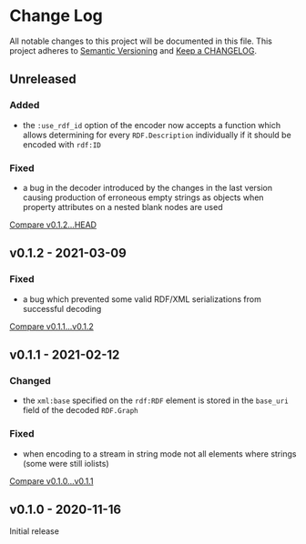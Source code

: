 # Change Log

All notable changes to this project will be documented in this file.
This project adheres to [Semantic Versioning](http://semver.org/) and
[Keep a CHANGELOG](http://keepachangelog.com).


## Unreleased

### Added

- the `:use_rdf_id` option of the encoder now accepts a function which allows determining
  for every `RDF.Description` individually if it should be encoded with `rdf:ID`  

### Fixed

- a bug in the decoder introduced by the changes in the last version causing production
  of erroneous empty strings as objects when property attributes on a nested blank nodes 
  are used


[Compare v0.1.2...HEAD](https://github.com/rdf-elixir/rdf-xml-ex/compare/v0.1.2...HEAD)



## v0.1.2 - 2021-03-09

### Fixed

- a bug which prevented some valid RDF/XML serializations from successful decoding 


[Compare v0.1.1...v0.1.2](https://github.com/rdf-elixir/rdf-xml-ex/compare/v0.1.1...v0.1.2)



## v0.1.1 - 2021-02-12

### Changed

- the `xml:base` specified on the `rdf:RDF` element is stored in the `base_uri`
  field of the decoded `RDF.Graph` 

### Fixed

- when encoding to a stream in string mode not all elements where strings 
  (some were still iolists) 


[Compare v0.1.0...v0.1.1](https://github.com/rdf-elixir/rdf-xml-ex/compare/v0.1.0...v0.1.1)



## v0.1.0 - 2020-11-16

Initial release
